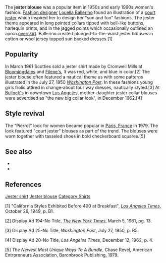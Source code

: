 The **jester blouse** was a popular item in 1950s and early 1960s
women's fashion. [Fashion designer](Fashion_designer "wikilink")
[Louella Ballerino](Louella_Ballerino "wikilink") found an illustration
of a [court jester](court_jester "wikilink") which inspired her to
design her "sun and fun" fashions. The jester theme appeared in long
pointed collars tipped with bell-like buttons, harlequin prints, and in
the jagged points which occasionally outlined an apron
[overskirt](overskirt "wikilink"). Ballerino created
plunged-to-the-waist jester blouses in cotton or wool jersey topped sun
backed dresses.[1]

## Popularity

In March 1961 Scotties sold a jester shirt made by Cromwell Mills at
[Bloomingdales](Bloomingdales "wikilink") and
[Filene's](Filene's "wikilink"), It was red, white, and blue in
color.[2] The jester blouse often featured a nautical theme as with some
patterns illustrated in the July 27, 1950 *[Washington
Post](Washington_Post "wikilink")*. In these fashions young girls frolic
attired in change-about four way dresses, nautically styled.[3] At
[Bullock's](Bullock's "wikilink") in downtown [Los
Angeles](Los_Angeles "wikilink"), mother-daughter jester collar blouses
were advertised as "the new big collar look", in December 1962.[4]

## Style revival

The "Pierrot" look for women became popular in [Paris,
France](Paris,_France "wikilink") in 1979. The look featured "court
jester" blouses as part of the trend. The blouses were worn together
with tasseled shoes in bold checkerboard squares.[5]

## See also

-

-

## References

<references/>

[Jester shirt](Category:1960s_fashion "wikilink") [Jester
blouse](Category:1950s_fads_and_trends "wikilink")
[Category:Shirts](Category:Shirts "wikilink")

[1] "California Styles Exhibited Before 400 at Breakfast", *[Los Angeles
Times](Los_Angeles_Times "wikilink")*, October 26, 1949, p. B1.

[2] Display Ad 194-No Title, *[The New York
Times](The_New_York_Times "wikilink")*, March 5, 1961, pg. 13.

[3] Display Ad 25-No Title, *Washington Post*, July 27, 1950, p. B5.

[4] Display Ad 20-No Title, *Los Angeles Times*, December 12, 1962, p.
4.

[5] *The Newest Most Unique Ways To A Bundle*, Chase Revel, American
Entrpreneurs Association, Baronbrook Publishing, 1979.